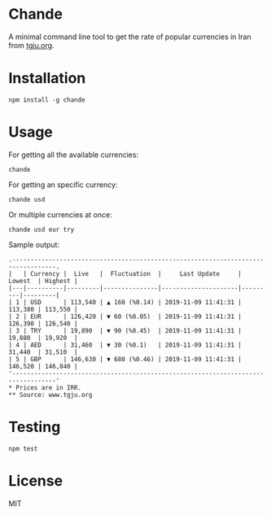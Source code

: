 # Chande

A minimal command line tool to get the rate of popular currencies in Iran from [tgju.org](http://www.tgju.org/).

# Installation

```shell
npm install -g chande
```

# Usage

For getting all the available currencies:

```shell
chande
```

For getting an specific currency:

```
chande usd
```

Or multiple currencies at once:

```
chande usd eur try
```

Sample output:

```
.----------------------------------------------------------------------------------.
|   | Currency |  Live   |  Fluctuation  |     Last Update     | Lowest  | Highest |
|---|----------|---------|---------------|---------------------|---------|---------|
| 1 | USD      | 113,540 | ▲ 160 (%0.14) | 2019-11-09 11:41:31 | 113,380 | 113,550 |
| 2 | EUR      | 126,420 | ▼ 60 (%0.05)  | 2019-11-09 11:41:31 | 126,390 | 126,540 |
| 3 | TRY      | 19,890  | ▼ 90 (%0.45)  | 2019-11-09 11:41:31 | 19,880  | 19,920  |
| 4 | AED      | 31,460  | ▼ 30 (%0.1)   | 2019-11-09 11:41:31 | 31,440  | 31,510  |
| 5 | GBP      | 146,630 | ▼ 680 (%0.46) | 2019-11-09 11:41:31 | 146,520 | 146,840 |
'----------------------------------------------------------------------------------'
* Prices are in IRR.
** Source: www.tgju.org
```

# Testing

```
npm test
```

# License

MIT
